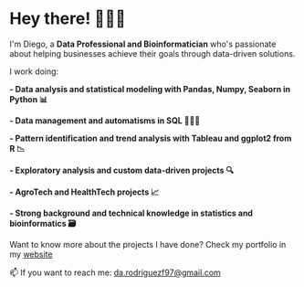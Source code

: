 # Hey there! 🙋🏽‍♂️

I'm Diego, a **Data Professional and Bioinformatician** who's passionate about helping businesses achieve their goals through data-driven solutions.

I work doing: 

**- Data analysis and statistical modeling with Pandas, Numpy, Seaborn in Python 📊**

**- Data management and automatisms in SQL 👨🏽‍💻**

**- Pattern identification and trend analysis with Tableau and ggplot2 from R 📉**

**- Exploratory analysis and custom data-driven projects 🔍**

**- AgroTech and HealthTech projects 📈**

**- Strong background and technical knowledge in statistics and bioinformatics 🗃️**

Want to know more about the projects I have done? Check my portfolio in my [website](https://darfcpb.wixsite.com/diegorodriguez)

📫 If you want to reach me: da.rodriguezf97@gmail.com

